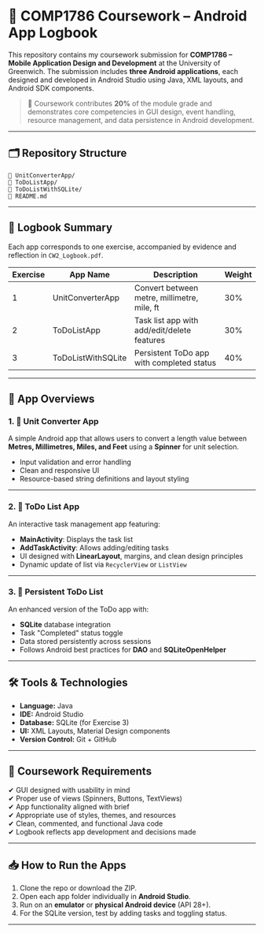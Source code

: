 # 📱 COMP1786 Coursework – Android App Logbook

This repository contains my coursework submission for **COMP1786 – Mobile Application Design and Development** at the University of Greenwich. The submission includes **three Android applications**, each designed and developed in Android Studio using Java, XML layouts, and Android SDK components.

> 🧾 Coursework contributes **20%** of the module grade and demonstrates core competencies in GUI design, event handling, resource management, and data persistence in Android development.

---

## 🗂️ Repository Structure

```
📁 UnitConverterApp/
📁 ToDoListApp/
📁 ToDoListWithSQLite/
📄 README.md
```

---

## 📘 Logbook Summary

Each app corresponds to one exercise, accompanied by evidence and reflection in `CW2_Logbook.pdf`.

| Exercise | App Name             | Description                                 | Weight |
|----------|----------------------|---------------------------------------------|--------|
| 1        | UnitConverterApp     | Convert between metre, millimetre, mile, ft | 30%    |
| 2        | ToDoListApp          | Task list app with add/edit/delete features | 30%    |
| 3        | ToDoListWithSQLite   | Persistent ToDo app with completed status   | 40%    |

---

## 📱 App Overviews

### 1. 📏 Unit Converter App
A simple Android app that allows users to convert a length value between **Metres, Millimetres, Miles, and Feet** using a **Spinner** for unit selection.

- Input validation and error handling
- Clean and responsive UI
- Resource-based string definitions and layout styling

---

### 2. 📝 ToDo List App
An interactive task management app featuring:

- **MainActivity**: Displays the task list
- **AddTaskActivity**: Allows adding/editing tasks
- UI designed with **LinearLayout**, margins, and clean design principles
- Dynamic update of list via `RecyclerView` or `ListView`

---

### 3. 💾 Persistent ToDo List
An enhanced version of the ToDo app with:

- **SQLite** database integration
- Task "Completed" status toggle
- Data stored persistently across sessions
- Follows Android best practices for **DAO** and **SQLiteOpenHelper**

---

## 🛠️ Tools & Technologies

- **Language:** Java
- **IDE:** Android Studio
- **Database:** SQLite (for Exercise 3)
- **UI:** XML Layouts, Material Design components
- **Version Control:** Git + GitHub

---

## 📄 Coursework Requirements

✔ GUI designed with usability in mind  
✔ Proper use of views (Spinners, Buttons, TextViews)  
✔ App functionality aligned with brief  
✔ Appropriate use of styles, themes, and resources  
✔ Clean, commented, and functional Java code  
✔ Logbook reflects app development and decisions made  

---

## 📥 How to Run the Apps

1. Clone the repo or download the ZIP.
2. Open each app folder individually in **Android Studio**.
3. Run on an **emulator** or **physical Android device** (API 28+).
4. For the SQLite version, test by adding tasks and toggling status.

---
